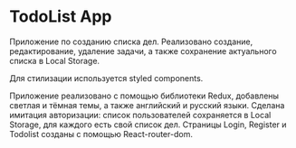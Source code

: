 # TodoList App
Приложение по созданию списка дел. Реализовано создание, редактирование, удаление задачи, а также сохранение актуального списка в Local Storage. 

Для стилизации используется styled components. 

Приложение реализовано с помощью библиотеки Redux, добавлены светлая и тёмная темы, а также английский и русский языки. Сделана имитация авторизации: список пользователей сохраняется в Local Storage, для каждого есть свой список дел. Страницы Login, Register и Todolist созданы с помощью React-router-dom.
